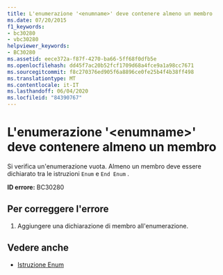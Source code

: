 ```yaml
---
title: L'enumerazione '<enumname>' deve contenere almeno un membro
ms.date: 07/20/2015
f1_keywords:
- bc30280
- vbc30280
helpviewer_keywords:
- BC30280
ms.assetid: eece372a-f87f-4270-ba66-5ff68f0dfb5e
ms.openlocfilehash: dd45f7ac20b52fcf1709d68a4fce9a1a98cc7671
ms.sourcegitcommit: f8c270376ed905f6a8896ce0fe25b4f4b38ff498
ms.translationtype: MT
ms.contentlocale: it-IT
ms.lasthandoff: 06/04/2020
ms.locfileid: "84390767"
---
```

# <a name="enum-enumname-must-contain-at-least-one-member"></a>L'enumerazione '\<enumname>' deve contenere almeno un membro
Si verifica un'enumerazione vuota. Almeno un membro deve essere dichiarato tra le istruzioni `Enum` e `End Enum` .  
  
 **ID errore:** BC30280  
  
## <a name="to-correct-this-error"></a>Per correggere l'errore  
  
1. Aggiungere una dichiarazione di membro all'enumerazione.  
  
## <a name="see-also"></a>Vedere anche

- [Istruzione Enum](../language-reference/statements/enum-statement.md)

